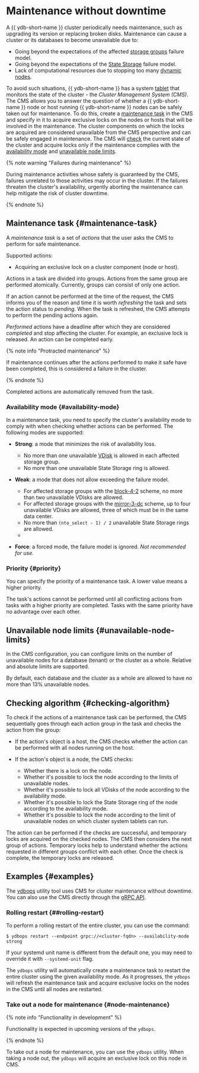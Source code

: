 # Maintenance without downtime

A {{ ydb-short-name }} cluster periodically needs maintenance, such as upgrading its version or replacing broken disks. Maintenance can cause a cluster or its databases to become unavailable due to:
- Going beyond the expectations of the affected [storage groups](../../concepts/glossary.md#storage-groups) failure model.
- Going beyond the expectations of the [State Storage](../../deploy/configuration/config.md#domains-state) failure model.
- Lack of computational resources due to stopping too many [dynamic nodes](../../concepts/cluster/common_scheme_ydb.md#nodes).

To avoid such situations, {{ ydb-short-name }} has a system [tablet](../../concepts/cluster/common_scheme_ydb.md#tablets) that monitors the state of the cluster - the *Cluster Management System (CMS)*. The CMS allows you to answer the question of whether a {{ ydb-short-name }} node or host running {{ ydb-short-name }} nodes can be safely taken out for maintenance. To do this, create a [maintenance task](#maintenance-task) in the CMS and specify in it to acquire exclusive locks on the nodes or hosts that will be involved in the maintenance. The cluster components on which the locks are acquired are considered unavailable from the CMS perspective and can be safely engaged in maintenance. The CMS will [check](#checking-algorithm) the current state of the cluster and acquire locks only if the maintenance complies with the [availability mode](#availability-mode) and [unavailable node limits](#unavailable-node-limits).

{% note warning "Failures during maintenance" %}

During maintenance activities whose safety is guaranteed by the CMS, failures unrelated to those activities may occur in the cluster. If the failures threaten the cluster's availability, urgently aborting the maintenance can help mitigate the risk of cluster downtime.

{% endnote %}

## Maintenance task {#maintenance-task}

A *maintenance task* is a set of *actions* that the user asks the CMS to perform for safe maintenance.

Supported actions:
- Acquiring an exclusive lock on a cluster component (node or host).

Actions in a task are divided into groups. Actions from the same group are performed atomically. Currently, groups can consist of only one action.

If an action cannot be performed at the time of the request, the CMS informs you of the reason and time it is worth *refreshing* the task and sets the action status to *pending*. When the task is refreshed, the CMS attempts to perform the pending actions again.

*Performed* actions have a deadline after which they are considered *completed* and stop affecting the cluster. For example, an exclusive lock is released. An action can be completed early.

{% note info "Protracted maintenance" %}

If maintenance continues after the actions performed to make it safe have been completed, this is considered a failure in the cluster.

{% endnote %}

Completed actions are automatically removed from the task.

### Availability mode {#availability-mode}

In a maintenance task, you need to specify the cluster's availability mode to comply with when checking whether actions can be performed. The following modes are supported:

- **Strong**: a mode that minimizes the risk of availability loss.

  - No more than one unavailable [VDisk](../../concepts/cluster/distributed_storage.md#storage-groups) is allowed in each affected storage group.
  - No more than one unavailable State Storage ring is allowed.

- **Weak**: a mode that does not allow exceeding the failure model.

  - For affected storage groups with the [block-4-2](../../deploy/configuration/config.md#reliability) scheme, no more than two unavailable VDisks are allowed.
  - For affected storage groups with the [mirror-3-dc](../../deploy/configuration/config.md#reliability) scheme, up to four unavailable VDisks are allowed, three of which must be in the same data center.
  - No more than `(nto_select - 1) / 2` unavailable State Storage rings are allowed.
  -
- **Force**: a forced mode, the failure model is ignored. *Not recommended for use.*

### Priority {#priority}

You can specify the priority of a maintenance task. A lower value means a higher priority.

The task's actions cannot be performed until all conflicting actions from tasks with a higher priority are completed. Tasks with the same priority have no advantage over each other.

## Unavailable node limits {#unavailable-node-limits}

In the CMS configuration, you can configure limits on the number of unavailable nodes for a database (tenant) or the cluster as a whole. Relative and absolute limits are supported.

By default, each database and the cluster as a whole are allowed to have no more than 13% unavailable nodes.

## Checking algorithm {#checking-algorithm}

To check if the actions of a maintenance task can be performed, the CMS sequentially goes through each action group in the task and checks the action from the group:
- If the action's object is a host, the CMS checks whether the action can be performed with all nodes running on the host.
- If the action's object is a node, the CMS checks:

  - Whether there is a lock on the node.
  - Whether it's possible to lock the node according to the limits of unavailable nodes.
  - Whether it's possible to lock all VDisks of the node according to the availability mode.
  - Whether it's possible to lock the State Storage ring of the node according to the availability mode.
  - Whether it's possible to lock the node according to the limit of unavailable nodes on which cluster system tablets can run.

The action can be performed if the checks are successful, and temporary locks are acquired on the checked nodes. The CMS then considers the next group of actions. Temporary locks help to understand whether the actions requested in different groups conflict with each other. Once the check is complete, the temporary locks are released.

## Examples {#examples}

The [ydbops](https://github.com/ydb-platform/ydbops) utility tool uses CMS for cluster maintenance without downtime. You can also use the CMS directly through the [gRPC API](https://github.com/ydb-platform/ydb/blob/main/ydb/public/api/grpc/draft/ydb_maintenance_v1.proto).

### Rolling restart {##rolling-restart}

To perform a rolling restart of the entire cluster, you can use the command:
```
$ ydbops restart --endpoint grpc://<cluster-fqdn> --availability-mode strong
```
If your systemd unit name is different from the default one, you may need to override it with `--systemd-unit` flag.

The `ydbops` utility will automatically create a maintenance task to restart the entire cluster using the given availability mode. As it progresses, the `ydbops` will refresh the maintenance task and acquire exclusive locks on the nodes in the CMS until all nodes are restarted.

### Take out a node for maintenance {#node-maintenance}

{% note info "Functionality in development" %}

Functionality is expected in upcoming versions of the `ydbops`.

{% endnote %}

To take out a node for maintenance, you can use the `ydbops` utility. When taking a node out, the `ydbops` will acquire an exclusive lock on this node in CMS.
